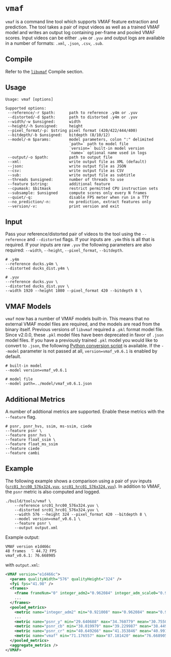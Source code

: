 # `vmaf`

`vmaf` is a command line tool which supports VMAF feature extraction and prediction. The tool takes a pair of input videos as well as a trained VMAF model and writes an output log containing per-frame and pooled VMAF scores. Input videos can be either `.y4m` or `.yuv` and output logs are available in a number of formats: `.xml`, `.json`, `.csv`, `.sub`.

## Compile

Refer to the [`libvmaf`](../README.md) Compile section.

## Usage

```
Usage: vmaf [options]

Supported options:
 --reference/-r $path:      path to reference .y4m or .yuv
 --distorted/-d $path:      path to distorted .y4m or .yuv
 --width/-w $unsigned:      width
 --height/-h $unsigned:     height
 --pixel_format/-p: $string pixel format (420/422/444/400)
 --bitdepth/-b $unsigned:   bitdepth (8/10/12)
 --model/-m $params:        model parameters, colon ":" delimited
                            `path=` path to model file
                            `version=` built-in model version
                            `name=` optional name used in logs
 --output/-o $path:         path to output file
 --xml:                     write output file as XML (default)
 --json:                    write output file as JSON
 --csv:                     write output file as CSV
 --sub:                     write output file as subtitle
 --threads $unsigned:       number of threads to use
 --feature $string:         additional feature
 --cpumask: $bitmask        restrict permitted CPU instruction sets
 --subsample: $unsigned     compute scores only every N frames
 --quiet/-q:                disable FPS meter when run in a TTY
 --no_prediction/-n:        no prediction, extract features only
 --version/-v:              print version and exit
```

## Input
Pass your reference/distorted pair of videos to the tool using the `--reference` and `--distorted` flags. If your inputs are `.y4m` this is all that is required. If your inputs are raw `.yuv` the following parameters are also required: `--width`, `--height`, `--pixel_format`, `--bitdepth`.

```shell script
# .y4m
--reference ducks.y4m \
--distorted ducks_dist.y4m \

# .yuv
--reference ducks.yuv \
--distorted ducks_dist.yuv \
--width 1920 --height 1080 --pixel_format 420 --bitdepth 8 \
```

## VMAF Models
`vmaf` now has a number of VMAF models built-in. This means that no external VMAF model files are required, and the models are read from the binary itself. Previous versions of `libvmaf` required a `.pkl` format model file. Since v2.0.0, these `.pkl` model files have been deprecated in favor of `.json` model files. If you have a previously trained `.pkl` model you would like to convert to `.json`, the following [Python conversion script](../../python/vmaf/script/convert_model_from_pkl_to_json.py) is available. If the `--model` parameter is not passed at all, `version=vmaf_v0.6.1` is enabled by default.

```shell script
# built-in model
--model version=vmaf_v0.6.1

# model file
--model path=../model/vmaf_v0.6.1.json
```

## Additional Metrics
A number of addtional metrics are supported. Enable these metrics with the `--feature` flag.

```shell script
# psnr, psnr_hvs, ssim, ms-ssim, ciede
--feature psnr \
--feature psnr_hvs \
--feature float_ssim \
--feature float_ms_ssim
--feature ciede
--feature cambi
```

## Example

The following example shows a comparison using a pair of yuv inputs ([`src01_hrc00_576x324.yuv`](https://github.com/Netflix/vmaf_resource/blob/master/python/test/resource/yuv/src01_hrc00_576x324.yuv), [`src01_hrc01_576x324.yuv`](https://github.com/Netflix/vmaf_resource/blob/master/python/test/resource/yuv/src01_hrc01_576x324.yuv)). In addition to VMAF, the `psnr` metric is also computed and logged.

```shell script
./build/tools/vmaf \
    --reference src01_hrc00_576x324.yuv \
    --distorted src01_hrc01_576x324.yuv \
    --width 576 --height 324 --pixel_format 420 --bitdepth 8 \
    --model version=vmaf_v0.6.1 \
    --feature psnr \
    --output output.xml
```
Example output:
```text
VMAF version e1d466c
48 frames ⠀⠩ 44.72 FPS
vmaf_v0.6.1: 76.668905
```
with `output.xml`:
```xml
<VMAF version="e1d466c">
  <params qualityWidth="576" qualityHeight="324" />
  <fyi fps="41.98" />
  <frames>
    <frame frameNum="0" integer_adm2="0.962084" integer_adm_scale0="0.946338" integer_adm_scale1="0.939006" integer_adm_scale2="0.957474" integer_adm_scale3="0.980887" integer_motion2="0.000000" integer_motion="0.000000" integer_vif_scale0="0.505712" integer_vif_scale1="0.879061" integer_vif_scale2="0.937873" integer_vif_scale3="0.964301" psnr_y="34.760779" psnr_cb="39.229987" psnr_cr="41.349703" vmaf="83.856285" />
    ...
  </frames>
  <pooled_metrics>
    <metric name="integer_adm2" min="0.921008" max="0.962084" mean="0.934506" harmonic_mean="0.934463" />
    ...
    <metric name="psnr_y" min="29.640688" max="34.760779" mean="30.755064" harmonic_mean="30.727905" />
    <metric name="psnr_cb" min="38.019979" max="39.229987" mean="38.449441" harmonic_mean="38.447866" />
    <metric name="psnr_cr" min="40.649266" max="41.353846" mean="40.991910" harmonic_mean="40.991083" />
    <metric name="vmaf" min="71.176557" max="87.181420" mean="76.668905" harmonic_mean="76.510006" />
  </pooled_metrics>
  <aggregate_metrics />
</VMAF>
```
